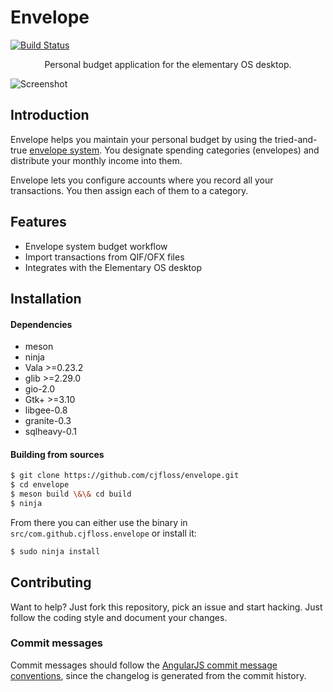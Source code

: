 # Envelope

[![Build Status](https://travis-ci.org/cjfloss/envelope.svg)](https://travis-ci.org/cjfloss/envelope)

<p align="center">Personal budget application for the elementary OS desktop.</p>

![Screenshot](https://raw.githubusercontent.com/cjfloss/envelope/data/screenshots/05.png)

## Introduction

Envelope helps you maintain your personal budget by using the tried-and-true [envelope system](https://en.wikipedia.org/wiki/Envelope_system). You designate spending categories (envelopes) and distribute your monthly income into them.

Envelope lets you configure accounts where you record all your transactions. You then assign each of them to a category.

## Features

* Envelope system budget workflow
* Import transactions from QIF/OFX files
* Integrates with the Elementary OS desktop

## Installation

#### Dependencies
* meson
* ninja
* Vala >=0.23.2
* glib >=2.29.0
* gio-2.0
* Gtk+ >=3.10
* libgee-0.8
* granite-0.3
* sqlheavy-0.1

#### Building from sources
```sh
$ git clone https://github.com/cjfloss/envelope.git
$ cd envelope
$ meson build \&\& cd build
$ ninja
```
From there you can either use the binary in `src/com.github.cjfloss.envelope` or install it:
```sh
$ sudo ninja install
```

## Contributing

Want to help? Just fork this repository, pick an issue and start hacking. Just follow the coding style and document your changes.

### Commit messages

Commit messages should follow the [AngularJS commit message conventions](https://docs.google.com/document/d/1QrDFcIiPjSLDn3EL15IJygNPiHORgU1_OOAqWjiDU5Y/edit),
since the changelog is generated from the commit history.
